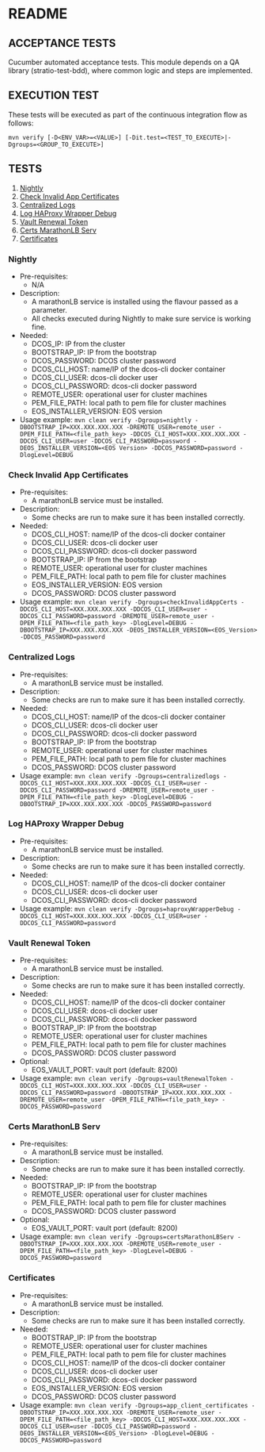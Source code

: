 # README

## ACCEPTANCE TESTS

Cucumber automated acceptance tests.
This module depends on a QA library (stratio-test-bdd), where common logic and steps are implemented.

## EXECUTION TEST

These tests will be executed as part of the continuous integration flow as follows:

`mvn verify [-D<ENV_VAR>=<VALUE>] [-Dit.test=<TEST_TO_EXECUTE>|-Dgroups=<GROUP_TO_EXECUTE>]`

## TESTS

1. [Nightly](#nightly)
2. [Check Invalid App Certificates](#check-invalid-app-certificates)
3. [Centralized Logs](#centralized-logs)
4. [Log HAProxy Wrapper Debug](#log-haproxy-wrapper-debug)
5. [Vault Renewal Token](#vault-renewal-token)
6. [Certs MarathonLB Serv](#certs-marathonlb-serv)
7. [Certificates](#certificates)

### Nightly
- Pre-requisites:
    - N/A
- Description:
    - A marathonLB service is installed using the flavour passed as a parameter.
    - All checks executed during Nightly to make sure service is working fine.
- Needed:
    - DCOS_IP: IP from the cluster
    - BOOTSTRAP_IP: IP from the bootstrap
    - DCOS_PASSWORD: DCOS cluster password
    - DCOS_CLI_HOST: name/IP of the dcos-cli docker container
    - DCOS_CLI_USER: dcos-cli docker user
    - DCOS_CLI_PASSWORD: dcos-cli docker password
    - REMOTE_USER: operational user for cluster machines
    - PEM_FILE_PATH: local path to pem file for cluster machines
    - EOS_INSTALLER_VERSION: EOS version
- Usage example:
    `mvn clean verify -Dgroups=nightly -DBOOTSTRAP_IP=XXX.XXX.XXX.XXX -DREMOTE_USER=remote_user -DPEM_FILE_PATH=<file_path_key> -DDCOS_CLI_HOST=XXX.XXX.XXX.XXX -DDCOS_CLI_USER=user -DDCOS_CLI_PASSWORD=password -DEOS_INSTALLER_VERSION=<EOS Version> -DDCOS_PASSWORD=password -DlogLevel=DEBUG`

### Check Invalid App Certificates
- Pre-requisites:
    - A marathonLB service must be installed.
- Description:
    - Some checks are run to make sure it has been installed correctly.
- Needed:
    - DCOS_CLI_HOST: name/IP of the dcos-cli docker container
    - DCOS_CLI_USER: dcos-cli docker user
    - DCOS_CLI_PASSWORD: dcos-cli docker password
    - BOOTSTRAP_IP: IP from the bootstrap
    - REMOTE_USER: operational user for cluster machines
    - PEM_FILE_PATH: local path to pem file for cluster machines
    - EOS_INSTALLER_VERSION: EOS version
    - DCOS_PASSWORD: DCOS cluster password
- Usage example:
    `mvn clean verify -Dgroups=checkInvalidAppCerts -DDCOS_CLI_HOST=XXX.XXX.XXX.XXX -DDCOS_CLI_USER=user -DDCOS_CLI_PASSWORD=password -DREMOTE_USER=remote_user -DPEM_FILE_PATH=<file_path_key> -DlogLevel=DEBUG -DBOOTSTRAP_IP=XXX.XXX.XXX.XXX -DEOS_INSTALLER_VERSION=<EOS_Version> -DDCOS_PASSWORD=password`

### Centralized Logs
- Pre-requisites:
    - A marathonLB service must be installed.
- Description:
    - Some checks are run to make sure it has been installed correctly.
- Needed:
    - DCOS_CLI_HOST: name/IP of the dcos-cli docker container
    - DCOS_CLI_USER: dcos-cli docker user
    - DCOS_CLI_PASSWORD: dcos-cli docker password
    - BOOTSTRAP_IP: IP from the bootstrap
    - REMOTE_USER: operational user for cluster machines
    - PEM_FILE_PATH: local path to pem file for cluster machines
    - DCOS_PASSWORD: DCOS cluster password
- Usage example: 
    `mvn clean verify -Dgroups=centralizedlogs -DDCOS_CLI_HOST=XXX.XXX.XXX.XXX -DDCOS_CLI_USER=user -DDCOS_CLI_PASSWORD=password -DREMOTE_USER=remote_user -DPEM_FILE_PATH=<file_path_key> -DlogLevel=DEBUG -DBOOTSTRAP_IP=XXX.XXX.XXX.XXX -DDCOS_PASSWORD=password`

### Log HAProxy Wrapper Debug
- Pre-requisites:
    - A marathonLB service must be installed.
- Description:
    - Some checks are run to make sure it has been installed correctly.
- Needed:
    - DCOS_CLI_HOST: name/IP of the dcos-cli docker container
    - DCOS_CLI_USER: dcos-cli docker user
    - DCOS_CLI_PASSWORD: dcos-cli docker password
- Usage example: 
    `mvn clean verify -Dgroups=haproxyWrapperDebug -DDCOS_CLI_HOST=XXX.XXX.XXX.XXX -DDCOS_CLI_USER=user -DDCOS_CLI_PASSWORD=password`

### Vault Renewal Token
- Pre-requisites:
    - A marathonLB service must be installed.
- Description:
    - Some checks are run to make sure it has been installed correctly.
- Needed:
    - DCOS_CLI_HOST: name/IP of the dcos-cli docker container
    - DCOS_CLI_USER: dcos-cli docker user
    - DCOS_CLI_PASSWORD: dcos-cli docker password
    - BOOTSTRAP_IP: IP from the bootstrap
    - REMOTE_USER: operational user for cluster machines
    - PEM_FILE_PATH: local path to pem file for cluster machines
    - DCOS_PASSWORD: DCOS cluster password
- Optional:    
    - EOS_VAULT_PORT: vault port (default: 8200)
- Usage example: 
    `mvn clean verify -Dgroups=vaultRenewalToken -DDCOS_CLI_HOST=XXX.XXX.XXX.XXX -DDCOS_CLI_USER=user -DDCOS_CLI_PASSWORD=password -DBOOTSTRAP_IP=XXX.XXX.XXX.XXX -DREMOTE_USER=remote_user -DPEM_FILE_PATH=<file_path_key> -DDCOS_PASSWORD=password`

### Certs MarathonLB Serv
- Pre-requisites:
    - A marathonLB service must be installed.
- Description:
    - Some checks are run to make sure it has been installed correctly.
- Needed:
    - BOOTSTRAP_IP: IP from the bootstrap
    - REMOTE_USER: operational user for cluster machines
    - PEM_FILE_PATH: local path to pem file for cluster machines
    - DCOS_PASSWORD: DCOS cluster password
- Optional:    
    - EOS_VAULT_PORT: vault port (default: 8200)
- Usage example: 
    `mvn clean verify -Dgroups=certsMarathonLBServ -DBOOTSTRAP_IP=XXX.XXX.XXX.XXX -DREMOTE_USER=remote_user -DPEM_FILE_PATH=<file_path_key> -DlogLevel=DEBUG -DDCOS_PASSWORD=password`

### Certificates
- Pre-requisites:
    - A marathonLB service must be installed.
- Description:
    - Some checks are run to make sure it has been installed correctly.
- Needed:
    - BOOTSTRAP_IP: IP from the bootstrap
    - REMOTE_USER: operational user for cluster machines
    - PEM_FILE_PATH: local path to pem file for cluster machines
    - DCOS_CLI_HOST: name/IP of the dcos-cli docker container
    - DCOS_CLI_USER: dcos-cli docker user
    - DCOS_CLI_PASSWORD: dcos-cli docker password
    - EOS_INSTALLER_VERSION: EOS version
    - DCOS_PASSWORD: DCOS cluster password
- Usage example: 
    `mvn clean verify -Dgroups=app_client_certificates -DBOOTSTRAP_IP=XXX.XXX.XXX.XXX -DREMOTE_USER=remote_user -DPEM_FILE_PATH=<file_path_key> -DDCOS_CLI_HOST=XXX.XXX.XXX.XXX -DDCOS_CLI_USER=user -DDCOS_CLI_PASSWORD=password -DEOS_INSTALLER_VERSION=<EOS_Version> -DlogLevel=DEBUG -DDCOS_PASSWORD=password`